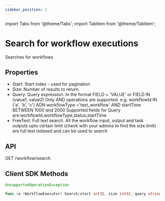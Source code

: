 ```yaml
---
sidebar_position: 2
---
```


import Tabs from '@theme/Tabs';
import TabItem from '@theme/TabItem';

# Search for workflow executions
Searches for workflows

## Properties
- Start: Start index - used for pagination
- Size:  Number of results to return
- Query: Query expression.  In the format FIELD = 'VALUE' or FIELD IN (value1, value2) Only AND operations are supported.  e.g. workflowId IN ('a', 'b', 'c') ADN workflowType ='test_workflow' AND startTime BETWEEN 1000 and 2000 Supported fields for Query are:workflowId,workflowType,status,startTime
- FreeText: Full text search.  All the workflow input, output and task outputs upto certain limit (check with your admins to find the size limit) are full text indexed and can be used to search

## API
GET /workflow/search

## Client SDK Methods

<Tabs>
<TabItem value="Java" label="Java">

```java
UnsupportedOperationException
```

</TabItem>
<TabItem value="Golang" label="Golang">

```go
func (e *WorkflowExecutor) Search(start int32, size int32, query string, freeText string) ([]model.WorkflowSummary, error)
```

</TabItem>
<TabItem value="Python" label="Python">

```python

```

</TabItem>
<TabItem value="CSharp" label="CSharp">

```csharp

```

</TabItem>
<TabItem value="Javascript" label="Javascript">

```javascript

```

</TabItem>
<TabItem value="Clojure" label="Clojure">

```clojure

```

</TabItem>
</Tabs>